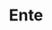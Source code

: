 ---
blog: https://ente.io/blog/
codehost: https://github.com/https://github.com/ente-io
instagram: https://instagram.com/ente.app
linkedin: https://linkedin.com/company/ente-io
logohandle: enteio
sort: ente
title: Ente
twitter: https://x.com/enteio
website: https://ente.io/
---